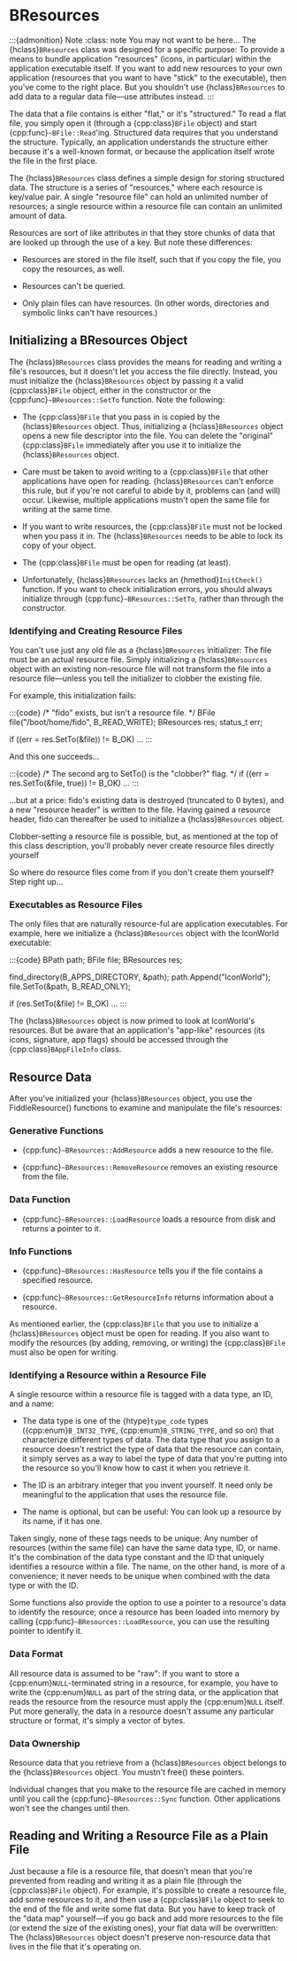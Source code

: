 # BResources

:::{admonition} Note
:class: note
You may not want to be here… The {hclass}`BResources` class was designed
for a specific purpose: To provide a means to bundle application
"resources" (icons, in particular) within the application executable
itself. If you want to add new resources to your own application (resources
that you want to have "stick" to the executable), then you've come to the
right place. But you shouldn't use {hclass}`BResources` to add data to a
regular data file—use attributes instead.
:::

The data that a file contains is either "flat," or it's "structured." To
read a flat file, you simply open it (through a {cpp:class}`BFile` object)
and start {cpp:func}`~BFile::Read`'ing. Structured data requires that you
understand the structure. Typically, an application understands the
structure either because it's a well-known format, or because the
application itself wrote the file in the first place.

The {hclass}`BResources` class defines a simple design for storing
structured data. The structure is a series of "resources," where each
resource is key/value pair. A single "resource file" can hold an unlimited
number of resources; a single resource within a resource file can contain
an unlimited amount of data.

Resources are sort of like attributes in that they store chunks of data
that are looked up through the use of a key. But note these differences:

- Resources are stored in the file itself, such that if you copy the file,
you copy the resources, as well.

- Resources can't be queried.

- Only plain files can have resources. (In other words, directories and
symbolic links can't have resources.)

## Initializing a BResources Object

The {hclass}`BResources` class provides the means for reading and writing
a file's resources, but it doesn't let you access the file directly.
Instead, you must initialize the {hclass}`BResources` object by passing it
a valid {cpp:class}`BFile` object, either in the constructor or the
{cpp:func}`~BResources::SetTo` function. Note the following:

- The {cpp:class}`BFile` that you pass in is copied by the
{hclass}`BResources` object. Thus, initializing a {hclass}`BResources`
object opens a new file descriptor into the file. You can delete the
"original" {cpp:class}`BFile` immediately after you use it to initialize
the {hclass}`BResources` object.

- Care must be taken to avoid writing to a {cpp:class}`BFile` that other
applications have open for reading. {hclass}`BResources` can't enforce this
rule, but if you're not careful to abide by it, problems can (and will)
occur. Likewise, multiple applications mustn't open the same file for
writing at the same time.

- If you want to write resources, the {cpp:class}`BFile` must not be locked
when you pass it in. The {hclass}`BResources` needs to be able to lock its
copy of your object.

- The {cpp:class}`BFile` must be open for reading (at least).

- Unfortunately, {hclass}`BResources` lacks an {hmethod}`InitCheck()`
function. If you want to check initialization errors, you should always
initialize through {cpp:func}`~BResources::SetTo`, rather than through the
constructor.

### Identifying and Creating Resource Files

You can't use just any old file as a {hclass}`BResources` initializer: The
file must be an actual resource file. Simply initializing a
{hclass}`BResources` object with an existing non-resource file will not
transform the file into a resource file—unless you tell the initializer to
clobber the existing file.

For example, this initialization fails:

:::{code}
/* "fido" exists, but isn't a resource file. */
BFile file("/boot/home/fido", B_READ_WRITE);
BResources res;
status_t err;

if ((err = res.SetTo(&file)) != B_OK)
...
:::

And this one succeeds…

:::{code}
/* The second arg to SetTo() is the "clobber?" flag. */
if ((err = res.SetTo(&file, true)) != B_OK)
...
:::

…but at a price: fido's existing data is destroyed (truncated to 0 bytes),
and a new "resource header" is written to the file. Having gained a
resource header, fido can thereafter be used to initialize a
{hclass}`BResources` object.

Clobber-setting a resource file is possible, but, as mentioned at the top
of this class description, you'll probably never create resource files
directly yourself

So where do resource files come from if you don't create them yourself?
Step right up…

### Executables as Resource Files

The only files that are naturally resource-ful are application
executables. For example, here we initialize a {hclass}`BResources` object
with the IconWorld executable:

:::{code}
BPath path;
BFile file;
BResources res;

find_directory(B_APPS_DIRECTORY, &path);
path.Append("IconWorld");
file.SetTo(&path, B_READ_ONLY);

if (res.SetTo(&file) != B_OK)
   ...
:::

The {hclass}`BResources` object is now primed to look at IconWorld's
resources. But be aware that an application's "app-like" resources (its
icons, signature, app flags) should be accessed through the
{cpp:class}`BAppFileInfo` class.

## Resource Data

After you've initialized your {hclass}`BResources` object, you use the
FiddleResource() functions to examine and manipulate the file's resources:

### Generative Functions

- {cpp:func}`~BResources::AddResource` adds a new resource to the file.

- {cpp:func}`~BResources::RemoveResource` removes an existing resource from
the file.

### Data Function

- {cpp:func}`~BResources::LoadResource` loads a resource from disk and
returns a pointer to it.

### Info Functions

- {cpp:func}`~BResources::HasResource` tells you if the file contains a
specified resource.

- {cpp:func}`~BResources::GetResourceInfo` returns information about a
resource.

As mentioned earlier, the {cpp:class}`BFile` that you use to initialize a
{hclass}`BResources` object must be open for reading. If you also want to
modify the resources (by adding, removing, or writing) the
{cpp:class}`BFile` must also be open for writing.

### Identifying a Resource within a Resource File

A single resource within a resource file is tagged with a data type, an
ID, and a name:

- The data type is one of the {htype}`type_code` types
({cpp:enum}`B_INT32_TYPE`, {cpp:enum}`B_STRING_TYPE`, and so on) that
characterize different types of data. The data type that you assign to a
resource doesn't restrict the type of data that the resource can contain,
it simply serves as a way to label the type of data that you're putting
into the resource so you'll know how to cast it when you retrieve it.

- The ID is an arbitrary integer that you invent yourself. It need only be
meaningful to the application that uses the resource file.

- The name is optional, but can be useful: You can look up a resource by its
name, if it has one.

Taken singly, none of these tags needs to be unique: Any number of
resources (within the same file) can have the same data type, ID, or name.
It's the combination of the data type constant and the ID that uniquely
identifies a resource within a file. The name, on the other hand, is more
of a convenience; it never needs to be unique when combined with the data
type or with the ID.

Some functions also provide the option to use a pointer to a resource's
data to identify the resource; once a resource has been loaded into memory
by calling {cpp:func}`~BResources::LoadResource`, you can use the resulting
pointer to identify it.

### Data Format

All resource data is assumed to be "raw": If you want to store a
{cpp:enum}`NULL`-terminated string in a resource, for example, you have to
write the {cpp:enum}`NULL` as part of the string data, or the application
that reads the resource from the resource must apply the {cpp:enum}`NULL`
itself. Put more generally, the data in a resource doesn't assume any
particular structure or format, it's simply a vector of bytes.

### Data Ownership

Resource data that you retrieve from a {hclass}`BResources` object belongs
to the {hclass}`BResources` object. You mustn't free() these pointers.

Individual changes that you make to the resource file are cached in memory
until you call the {cpp:func}`~BResources::Sync` function. Other
applications won't see the changes until then.

## Reading and Writing a Resource File as a Plain File

Just because a file is a resource file, that doesn't mean that you're
prevented from reading and writing it as a plain file (through the
{cpp:class}`BFile` object). For example, it's possible to create a resource
file, add some resources to it, and then use a {cpp:class}`BFile` object to
seek to the end of the file and write some flat data. But you have to keep
track of the "data map" yourself—if you go back and add more resources to
the file (or extend the size of the existing ones), your flat data will be
overwritten: The {hclass}`BResources` object doesn't preserve non-resource
data that lives in the file that it's operating on.
